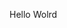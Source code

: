 Hello Wolrd















































































































































































































































































































































































































































































































































































































































































































































































































































































































































































































































































































































































































































































































































































































































































































































































































































































































































































































































